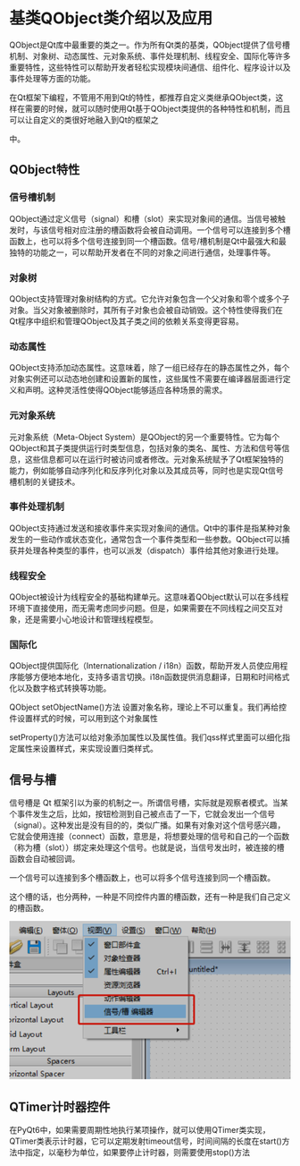 # 基类QObject类介绍以及应用

QObject是Qt库中最重要的类之一。作为所有Qt类的基类，QObject提供了信号槽机制、对象树、动态属性、元对象系统、事件处理机制、线程安全、国际化等许多重要特性，这些特性可以帮助开发者轻松实现模块间通信、组件化、程序设计以及事件处理等方面的功能。

在Qt框架下编程，不管用不用到Qt的特性，都推荐自定义类继承QObject类，这样在需要的时候，就可以随时使用Qt基于QObject类提供的各种特性和机制，而且可以让自定义的类很好地融入到Qt的框架之

中。

## QObject特性

### 信号槽机制

QObject通过定义信号（signal）和槽（slot）来实现对象间的通信。当信号被触发时，与该信号相对应注册的槽函数将会被自动调用。一个信号可以连接到多个槽函数上，也可以将多个信号连接到同一个槽函数。信号/槽机制是Qt中最强大和最独特的功能之一，可以帮助开发者在不同的对象之间进行通信，处理事件等。

### 对象树
QObject支持管理对象树结构的方式。它允许对象包含一个父对象和零个或多个子对象。当父对象被删除时，其所有子对象也会被自动销毁。这个特性使得我们在Qt程序中组织和管理QObject及其子类之间的依赖关系变得更容易。

### 动态属性
QObject支持添加动态属性。这意味着，除了一组已经存在的静态属性之外，每个对象实例还可以动态地创建和设置新的属性，这些属性不需要在编译器层面进行定义和声明。这种灵活性使得QObject能够适应各种场景的需求。

### 元对象系统
元对象系统（Meta-Object System）是QObject的另一个重要特性。它为每个QObject和其子类提供运行时类型信息，包括对象的类名、属性、方法和信号等信息，这些信息都可以在运行时被访问或者修改。元对象系统赋予了Qt框架独特的能力，例如能够自动序列化和反序列化对象以及其成员等，同时也是实现Qt信号槽机制的关键技术。

### 事件处理机制
QObject支持通过发送和接收事件来实现对象间的通信。Qt中的事件是指某种对象发生的一些动作或状态变化，通常包含一个事件类型和一些参数。QObject可以捕获并处理各种类型的事件，也可以派发（dispatch）事件给其他对象进行处理。

### 线程安全
QObject被设计为线程安全的基础构建单元。这意味着QObject默认可以在多线程环境下直接使用，而无需考虑同步问题。但是，如果需要在不同线程之间交互对象，还是需要小心地设计和管理线程模型。

### 国际化
QObject提供国际化（Internationalization / i18n）函数，帮助开发人员使应用程序能够方便地本地化，支持多语言切换。i18n函数提供消息翻译，日期和时间格式化以及数字格式转换等功能。

QObject setObjectName()方法 设置对象名称，理论上不可以重复。我们再给控件设置样式的时候，可以用到这个对象属性

setProperty()方法可以给对象添加属性以及属性值。我们qss样式里面可以细化指定属性来设置样式，来实现设置归类样式。

## 信号与槽

信号槽是 Qt 框架引以为豪的机制之一。所谓信号槽，实际就是观察者模式。当某个事件发生之后，比如，按钮检测到自己被点击了一下，它就会发出一个信号（signal）。这种发出是没有目的的，类似广播。如果有对象对这个信号感兴趣，它就会使用连接（connect）函数，意思是，将想要处理的信号和自己的一个函数（称为槽（slot））绑定来处理这个信号。也就是说，当信号发出时，被连接的槽函数会自动被回调。

一个信号可以连接到多个槽函数上，也可以将多个信号连接到同一个槽函数。

这个槽的话，也分两种，一种是不同控件内置的槽函数，还有一种是我们自己定义的槽函数。

![alt text](image-58.png)

## QTimer计时器控件

在PyQt6中，如果需要周期性地执行某项操作，就可以使用QTimer类实现，QTimer类表示计时器，它可以定期发射timeout信号，时间间隔的长度在start()方法中指定，以毫秒为单位，如果要停止计时器，则需要使用stop()方法